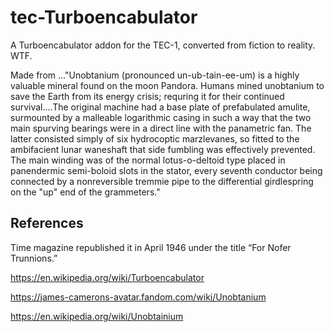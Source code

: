 # tec-Turboencabulator

A Turboencabulator addon for the TEC-1, converted from fiction to reality. WTF.

Made from ..."Unobtanium (pronounced un-ub-tain-ee-um) is a highly valuable mineral found on the moon Pandora. Humans mined unobtanium to save the Earth from its energy crisis; requring it for their continued survival....The original machine had a base plate of prefabulated amulite, surmounted by a malleable logarithmic casing in such a way that the two main spurving bearings were in a direct line with the panametric fan. The latter consisted simply of six hydrocoptic marzlevanes, so fitted to the ambifacient lunar waneshaft that side fumbling was effectively prevented. The main winding was of the normal lotus-o-deltoid type placed in panendermic semi-boloid slots in the stator, every seventh conductor being connected by a nonreversible tremmie pipe to the differential girdlespring on the "up" end of the grammeters."

## References
Time magazine republished it in April 1946 under the title “For Nofer Trunnions.”

https://en.wikipedia.org/wiki/Turboencabulator

https://james-camerons-avatar.fandom.com/wiki/Unobtanium

https://en.wikipedia.org/wiki/Unobtainium


